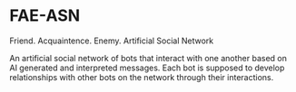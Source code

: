 # FAE-ASN
Friend. Acquaintence. Enemy. Artificial Social Network

An artificial social network of bots that interact with one another
based on AI generated and interpreted messages. Each bot is supposed to
develop relationships with other bots on the network through their
interactions.